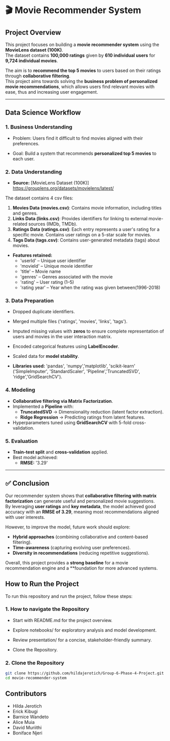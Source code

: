# 🎬 Movie Recommender System

##  Project Overview

This project focuses on building a **movie recommender system** using the **MovieLens dataset (100K)**.  
The dataset contains **100,000 ratings** given by **610 individual users** for **9,724 individual movies**.  

The aim is to **recommend the top 5 movies** to users based on their ratings through **collaborative filtering**.  
This project aims towards solving the **business problem of personalized movie recommendations**, which allows users find relevant movies with ease, thus and increasing user engagement.

---

##  Data Science Workflow

### 1. Business Understanding

- Problem: Users find it difficult to find movies aligned with their preferences.

- Goal: Build a system that recommends **personalized top 5 movies** to each user.  

### 2. Data Understanding
- **Source:** [MovieLens Dataset (100K)]  https://grouplens.org/datasets/movielens/latest/


The dataset contains 4 csv files:
 1. **Movies Data (movies.csv)**:
Contains movie information, including titles and genres.
2. **Links Data (links.csv)**:
Provides identifiers for linking to external movie-related sources (IMDb, TMDb).
3. **Ratings Data (ratings.csv)**:
Each entry represents a user's rating for a specific movie.
Contains user ratings on a 5-star scale for movies.
4. **Tags Data (tags.csv)**:
Contains user-generated metadata (tags) about movies.

- **Features retained:**  
  - 'userId' – Unique user identifier  
  - 'movieId' – Unique movie identifier  
  - 'title' – Movie name  
  - 'genres' – Genres associated with the movie  
  - 'rating' – User rating (1–5)  
  - 'rating year' – Year when the rating was given between(1996-2018)  

### 3. Data Preparation
- Dropped duplicate identifiers.  
- Merged multiple files ('ratings', 'movies', 'links', 'tags').  
- Imputed missing values with **zeros** to ensure complete representation of users and movies in the user interaction matrix.
- Encoded categorical features using **LabelEncoder**.
- Scaled data for **model stability**.

- **Libraries used:** 'pandas', 'numpy','matplotlib', 'scikit-learn' ('SimpleImputer', 'StandardScaler', 'Pipeline','TruncatedSVD', 'ridge','GridSearchCV').  

### 4. Modeling
- **Collaborative filtering via Matrix Factorization**.  
- Implemented a **Pipeline** with:  
  - **TruncatedSVD** → Dimensionality reduction (latent factor extraction).  
  - **Ridge Regression** → Predicting ratings from latent features.  
- Hyperparameters tuned using **GridSearchCV** with 5-fold cross-validation.  

### 5. Evaluation
- **Train-test split** and **cross-validation** applied.  
- Best model achieved:  
  - **RMSE:** '3.29'  

---

## ✅ Conclusion
Our recommender system shows that **collaborative filtering with matrix factorization** can generate useful and personalized movie suggestions.  
By leveraging **user ratings** and **key metadata**, the model achieved good accuracy with an **RMSE of 3.29**, meaning most recommendations aligned with user interests.  

However, to improve the model, future work should explore:  
- **Hybrid approaches** (combining collaborative and content-based filtering).  
- **Time-awareness** (capturing evolving user preferences).  
- **Diversity in recommendations** (reducing repetitive suggestions).  

Overall, this project provides a **strong baseline** for a movie recommendation engine and a **foundation for more advanced systems.



##  How to Run the Project 
To run this repository and run the project, follow these steps:

### 1. How to navigate the Repository
 - Start with README.md for the project overview.

 - Explore notebooks/ for exploratory analysis and model development.

 - Review presentation/ for a concise, stakeholder-friendly summary.

 - Clone the Repository.

### 2. Clone the Repository
```bash
git clone https://github.com/hildajerotich/Group-6-Phase-4-Project.git
cd movie-recommender-system 
```
## Contributors
- Hilda Jerotich
- Erick Kibugi
- Barnice Wandeto
- Alice Muia
- David Muriithi
- Boniface Njeri